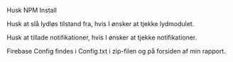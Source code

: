 Husk NPM Install

Husk at slå lydløs tilstand fra, hvis I ønsker at tjekke lydmodulet.

Husk at tillade notifikationer, hvis I ønsker at tjekke notifikationer.

Firebase Config findes i Config.txt i zip-filen og på forsiden af min rapport.